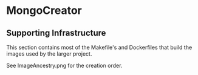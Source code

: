 # MongoCreator

## Supporting Infrastructure

This section contains most of the Makefile's and Dockerfiles that build the images used by the larger project.

See ImageAncestry.png for the creation order.